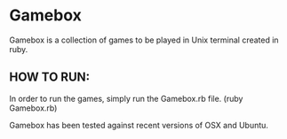 # Gamebox
Gamebox is a collection of games to be played in Unix terminal created in ruby.

## HOW TO RUN:
In order to run the games, simply run the Gamebox.rb file. (ruby Gamebox.rb)

Gamebox has been tested against recent versions of OSX and Ubuntu.
